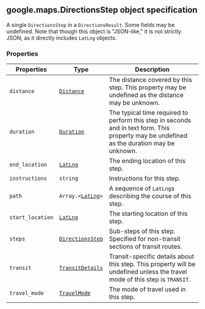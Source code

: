 <h2 id="DirectionsStep">
google.maps.DirectionsStep
object specification
</h2><p>A single <code>DirectionsStep</code> in a <code>DirectionsResult</code>. Some fields may be undefined. Note that though this object is "JSON-like," it is not strictly JSON, as it directly includes <code>LatLng</code> objects.</p><h3>Properties</h3><table summary="interface DirectionsStep - Properties" width="100%">
<thead>
<tr><th>Properties</th>
<th>Type</th>
<th>Description</th>
</tr></thead>
<tbody>
<tr>
<td><code>distance</code></td>
<td><code><a href="https://github.com/amenadiel/google-maps-documentation/blob/master/docs/google.maps.Distance.md">Distance</a></code></td>
<td>The distance covered by this step. This property may be undefined as the distance may be unknown.</td>
</tr>
<tr>
<td><code>duration</code></td>
<td><code><a href="https://github.com/amenadiel/google-maps-documentation/blob/master/docs/google.maps.Duration.md">Duration</a></code></td>
<td>The typical time required to perform this step in seconds and in text form. This property may be undefined as the duration may be unknown.</td>
</tr>
<tr>
<td><code>end_location</code></td>
<td><code><a href="https://github.com/amenadiel/google-maps-documentation/blob/master/docs/google.maps.LatLng.md">LatLng</a></code></td>
<td>The ending location of this step.</td>
</tr>
<tr>
<td><code>instructions</code></td>
<td><code>string</code></td>
<td>Instructions for this step.</td>
</tr>
<tr>
<td><code>path</code></td>
<td><code>Array.&lt;<a href="https://github.com/amenadiel/google-maps-documentation/blob/master/docs/google.maps.LatLng.md">LatLng</a>&gt;</code></td>
<td>A sequence of <code>LatLng</code>s describing the course of this step.</td>
</tr>
<tr>
<td><code>start_location</code></td>
<td><code><a href="https://github.com/amenadiel/google-maps-documentation/blob/master/docs/google.maps.LatLng.md">LatLng</a></code></td>
<td>The starting location of this step.</td>
</tr>
<tr>
<td><code>steps</code></td>
<td><code><a href="https://github.com/amenadiel/google-maps-documentation/blob/master/docs/google.maps.DirectionsStep.md">DirectionsStep</a></code></td>
<td>Sub-steps of this step. Specified for non-transit sections of transit routes.</td>
</tr>
<tr>
<td><code>transit</code></td>
<td><code><a href="https://github.com/amenadiel/google-maps-documentation/blob/master/docs/google.maps.TransitDetails.md">TransitDetails</a></code></td>
<td>Transit-specific details about this step. This property will be undefined unless the travel mode of this step is <code>TRANSIT</code>.</td>
</tr>
<tr>
<td><code>travel_mode</code></td>
<td><code><a href="https://github.com/amenadiel/google-maps-documentation/blob/master/docs/google.maps.TravelMode.md">TravelMode</a></code></td>
<td>The mode of travel used in this step.</td>
</tr>
</tbody>
</table>